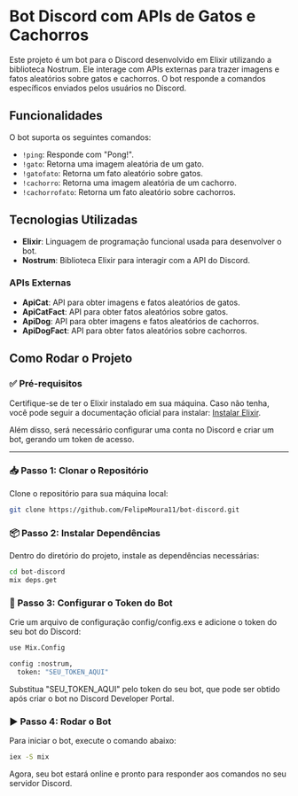 # Bot Discord com APIs de Gatos e Cachorros

Este projeto é um bot para o Discord desenvolvido em Elixir utilizando a biblioteca Nostrum. Ele interage com APIs externas para trazer imagens e fatos aleatórios sobre gatos e cachorros. O bot responde a comandos específicos enviados pelos usuários no Discord.

## Funcionalidades

O bot suporta os seguintes comandos:

- `!ping`: Responde com "Pong!".
- `!gato`: Retorna uma imagem aleatória de um gato.
- `!gatofato`: Retorna um fato aleatório sobre gatos.
- `!cachorro`: Retorna uma imagem aleatória de um cachorro.
- `!cachorrofato`: Retorna um fato aleatório sobre cachorros.

## Tecnologias Utilizadas

- **Elixir**: Linguagem de programação funcional usada para desenvolver o bot.
- **Nostrum**: Biblioteca Elixir para interagir com a API do Discord.

### APIs Externas

- **ApiCat**: API para obter imagens e fatos aleatórios de gatos.
- **ApiCatFact**: API para obter fatos aleatórios sobre gatos.
- **ApiDog**: API para obter imagens e fatos aleatórios de cachorros.
- **ApiDogFact**: API para obter fatos aleatórios sobre cachorros.

## Como Rodar o Projeto

### ✅ Pré-requisitos

Certifique-se de ter o Elixir instalado em sua máquina. Caso não tenha, você pode seguir a documentação oficial para instalar: [Instalar Elixir](https://elixir-lang.org/install.html).

Além disso, será necessário configurar uma conta no Discord e criar um bot, gerando um token de acesso.

---

### 📥 Passo 1: Clonar o Repositório

Clone o repositório para sua máquina local:

```bash
git clone https://github.com/FelipeMoura11/bot-discord.git
```

### 📦 Passo 2: Instalar Dependências
Dentro do diretório do projeto, instale as dependências necessárias:
```bash
cd bot-discord
mix deps.get
```
### 🔐 Passo 3: Configurar o Token do Bot
Crie um arquivo de configuração config/config.exs e adicione o token do seu bot do Discord:
```bash
use Mix.Config

config :nostrum,
  token: "SEU_TOKEN_AQUI"
```
Substitua "SEU_TOKEN_AQUI" pelo token do seu bot, que pode ser obtido após criar o bot no Discord Developer Portal.

### ▶️ Passo 4: Rodar o Bot
Para iniciar o bot, execute o comando abaixo:
```bash
iex -S mix
```
Agora, seu bot estará online e pronto para responder aos comandos no seu servidor Discord.
